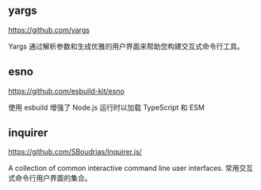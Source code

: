 ## yargs

https://github.com/yargs

Yargs 通过解析参数和生成优雅的用户界面来帮助您构建交互式命令行工具。

## esno

https://github.com/esbuild-kit/esno

使用 esbuild 增强了 Node.js 运行时以加载 TypeScript 和 ESM

## inquirer

https://github.com/SBoudrias/Inquirer.js/

A collection of common interactive command line user interfaces.
常用交互式命令行用户界面的集合。
